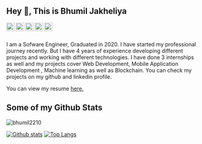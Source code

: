## Hey 👋, This is Bhumil Jakheliya

<a href="https://www.github.com/bhumil2210/">
  <img align="left" alt="Bhumil's Github" width="22px" src="https://cdn.jsdelivr.net/npm/simple-icons@v3/icons/github.svg" />
</a>
<a href="https://www.linkedin.com/in/bhumil2210/">
  <img align="left" alt="Bhumil's LinkdeIN" width="22px" src="https://cdn.jsdelivr.net/npm/simple-icons@v3/icons/linkedin.svg" />
</a>
<a href="https://leetcode.com/bhumil2211/">
  <img align="left" alt="Bhumil's Leetcode" width="22px" src="https://cdn.jsdelivr.net/npm/simple-icons@v3/icons/leetcode.svg" />
</a>
<a href="https://www.hackerrank.com/bhumil2210">
  <img align="left" alt="Bhumil's Hackerrank" width="22px" src="https://cdn.jsdelivr.net/npm/simple-icons@v3/icons/hackerrank.svg" />
</a>
<a href="https://www.codechef.com/users/bhumil2211">
  <img align="left" alt="Bhumil's Codechef" width="22px" src="https://cdn.jsdelivr.net/npm/simple-icons@v3/icons/codechef.svg" />
</a>
<br><br>
<p align='left'>I am a Sofware Engineer, Graduated in 2020. I have started my professional journey recently. But I have 4 years of experience developing different projects and working with different technologies. I have done 3 internships as well and my projects cover Web Development, Mobile Application Development , Machine learning as well as Blockchain. You can check my projects on my github and linkedin profile. </p><p align='left'> You can view my resume <a href='https://drive.google.com/file/d/16iL5qlnltu5QgBTmq24f-TX-8dV4tXaA/view?usp=sharing ' target=_blank><u>here</u>.</a></p>

## Some of my Github Stats

<p align=left> <img src=https://komarev.com/ghpvc/?username=bhumil2210 alt=bhumil2210 /> </p>

[![Github stats](https://github-readme-stats.vercel.app/api?username=bhumil2210&show_icons=true&include_all_commits=true)](https://github.com/bhumil2210/github-readme-stats)
[![Top Langs](https://github-readme-stats.vercel.app/api/top-langs/?username=bhumil2210&layout=compact)](https://github.com/bhumil2210/github-readme-stats)

<!--
**bhumil2210/bhumil2210** is a ✨ _special_ ✨ repository because its `README.md` (this file) appears on your GitHub profile.

Here are some ideas to get you started:

- 🔭 I’m currently working on ...
- 🌱 I’m currently learning ...
- 👯 I’m looking to collaborate on ...
- 🤔 I’m looking for help with ...
- 💬 Ask me about ...
- 📫 How to reach me: ...
- 😄 Pronouns: ...
- ⚡ Fun fact: ...
-->
